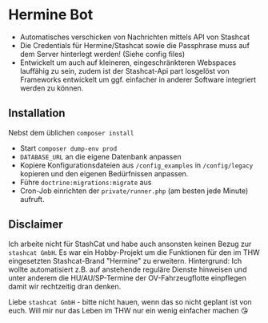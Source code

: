 # Hermine Bot

* Automatisches verschicken von Nachrichten mittels API von Stashcat
* Die Credentials für Hermine/Stashcat sowie die Passphrase muss auf dem Server hinterlegt werden! (Siehe config files)
* Entwickelt um auch auf kleineren, eingeschränkteren Webspaces lauffähig zu sein, zudem ist der Stashcat-Api part losgelöst von Frameworks entwickelt um ggf. einfacher in anderer Software integriert werden zu können.

## Installation
Nebst dem üblichen `composer install`
* Start `composer dump-env prod`
* `DATABASE_URL` an die eigene Datenbank anpassen
* Kopiere Konfigurationsdateien aus `/config_examples` in `/config/legacy` kopieren und den eigenen Bedürfnissen anpassen.
* Führe `doctrine:migrations:migrate` aus
* Cron-Job einrichten der `private/runner.php` (am besten jede Minute) aufruft.

## Disclaimer
Ich arbeite nicht für StashCat und habe auch ansonsten keinen Bezug zur `stashcat GmbH`. Es war ein Hobby-Projekt um die Funktionen für den im THW eingesetzten Stashcat-Brand "Hermine" zu erweitern.
Hintergrund: Ich wollte automatisiert z.B. auf anstehende reguläre Dienste hinweisen und unter anderem die HU/AU/SP-Termine der OV-Fahrzeugflotte einpflegen damit wir rechtzeitig dran denken.

Liebe `stashcat GmbH` - bitte nicht hauen, wenn das so nicht geplant ist von euch. Will mir nur das Leben im THW nur ein wenig einfacher machen 😘
